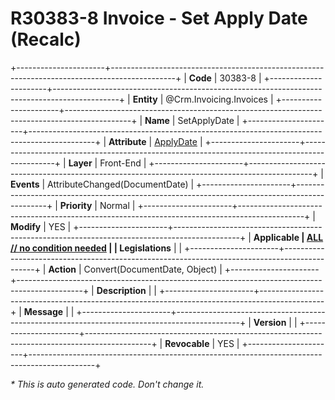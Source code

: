 ﻿---
erp.type: front-end-business-rule
erp.entity: Crm.Invoicing.Invoices
---

# R30383-8 Invoice - Set Apply Date (Recalc)
+----------------------+----------------------------------------------------------------------------------------------+
| **Code**             | 30383-8                                                                                      |
+----------------------+----------------------------------------------------------------------------------------------+
| **Entity**           | @Crm.Invoicing.Invoices                                                                      |
+----------------------+----------------------------------------------------------------------------------------------+
| **Name**             | SetApplyDate                                                                                 |
+----------------------+----------------------------------------------------------------------------------------------+
| **Attribute**        | [ApplyDate](../entities/Crm.Invoicing.Invoices.md#applydate)                                 |
+----------------------+----------------------------------------------------------------------------------------------+
| **Layer**            | Front-End                                                                                    |
+----------------------+----------------------------------------------------------------------------------------------+
| **Events**           | AttributeChanged(DocumentDate)                                                               |
+----------------------+----------------------------------------------------------------------------------------------+
| **Priority**         | Normal                                                                                       |
+----------------------+----------------------------------------------------------------------------------------------+
| **Modify**           | YES                                                                                          |
+----------------------+----------------------------------------------------------------------------------------------+
| **Applicable         | [ALL // no condition needed](xref:applicable-legislations)                                   |
| Legislations**       |                                                                                              |
+----------------------+----------------------------------------------------------------------------------------------+
| **Action**           | Convert(DocumentDate, Object)                                                                |
+----------------------+----------------------------------------------------------------------------------------------+
| **Description**      |                                                                                              |
+----------------------+----------------------------------------------------------------------------------------------+
| **Message**          |                                                                                              |
+----------------------+----------------------------------------------------------------------------------------------+
| **Version**          |                                                                                              |
+----------------------+----------------------------------------------------------------------------------------------+
| **Revocable**        | YES                                                                                          |
+----------------------+----------------------------------------------------------------------------------------------+

*\* This is auto generated code. Don't change it.*
